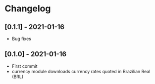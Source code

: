 
# Changelog

## [0.1.1] - 2021-01-16

- Bug fixes

## [0.1.0] - 2021-01-16

- First commit
- currency module downloads currency rates quoted in Brazilian Real (BRL)